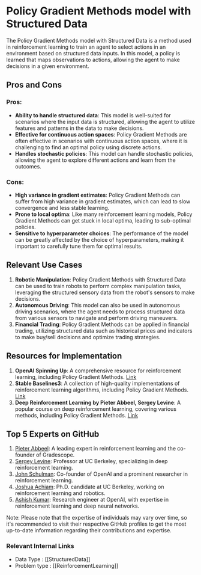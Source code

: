 # Policy Gradient Methods model with Structured Data

The Policy Gradient Methods model with Structured Data is a method used in reinforcement learning to train an agent to select actions in an environment based on structured data inputs. In this model, a policy is learned that maps observations to actions, allowing the agent to make decisions in a given environment. 

## Pros and Cons
### Pros: 
- **Ability to handle structured data**: This model is well-suited for scenarios where the input data is structured, allowing the agent to utilize features and patterns in the data to make decisions.
- **Effective for continuous action spaces**: Policy Gradient Methods are often effective in scenarios with continuous action spaces, where it is challenging to find an optimal policy using discrete actions.
- **Handles stochastic policies**: This model can handle stochastic policies, allowing the agent to explore different actions and learn from the outcomes.

### Cons: 
- **High variance in gradient estimates**: Policy Gradient Methods can suffer from high variance in gradient estimates, which can lead to slow convergence and less stable learning.
- **Prone to local optima**: Like many reinforcement learning models, Policy Gradient Methods can get stuck in local optima, leading to sub-optimal policies.
- **Sensitive to hyperparameter choices**: The performance of the model can be greatly affected by the choice of hyperparameters, making it important to carefully tune them for optimal results.

## Relevant Use Cases
1. **Robotic Manipulation**: Policy Gradient Methods with Structured Data can be used to train robots to perform complex manipulation tasks, leveraging the structured sensory data from the robot's sensors to make decisions.
2. **Autonomous Driving**: This model can also be used in autonomous driving scenarios, where the agent needs to process structured data from various sensors to navigate and perform driving maneuvers.
3. **Financial Trading**: Policy Gradient Methods can be applied in financial trading, utilizing structured data such as historical prices and indicators to make buy/sell decisions and optimize trading strategies.

## Resources for Implementation
1. **OpenAI Spinning Up**: A comprehensive resource for reinforcement learning, including Policy Gradient Methods. [Link](https://spinningup.openai.com/en/latest/algorithms/vpg.html)
2. **Stable Baselines3**: A collection of high-quality implementations of reinforcement learning algorithms, including Policy Gradient Methods. [Link](https://github.com/DLR-RM/stable-baselines3)
3. **Deep Reinforcement Learning by Pieter Abbeel, Sergey Levine**: A popular course on deep reinforcement learning, covering various methods, including Policy Gradient Methods. [Link](http://rail.eecs.berkeley.edu/deeprlcourse/)

## Top 5 Experts on GitHub
1. [Pieter Abbeel](https://github.com/pabbeel): A leading expert in reinforcement learning and the co-founder of Gradescope. 
2. [Sergey Levine](https://github.com/sergey-levine): Professor at UC Berkeley, specializing in deep reinforcement learning.
3. [John Schulman](https://github.com/joschu): Co-founder of OpenAI and a prominent researcher in reinforcement learning.
4. [Joshua Achiam](https://github.com/jachiam): Ph.D. candidate at UC Berkeley, working on reinforcement learning and robotics.
5. [Ashish Kumar](https://github.com/akumar64): Research engineer at OpenAI, with expertise in reinforcement learning and deep neural networks.

Note: Please note that the expertise of individuals may vary over time, so it's recommended to visit their respective GitHub profiles to get the most up-to-date information regarding their contributions and expertise.


 ### Relevant Internal Links
- Data Type : [[StructuredData]]
- Problem type : [[ReinforcementLearning]]
